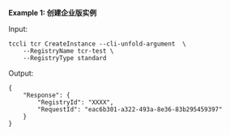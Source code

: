 **Example 1: 创建企业版实例**



Input: 

```
tccli tcr CreateInstance --cli-unfold-argument  \
    --RegistryName tcr-test \
    --RegistryType standard
```

Output: 
```
{
    "Response": {
        "RegistryId": "XXXX",
        "RequestId": "eac6b301-a322-493a-8e36-83b295459397"
    }
}
```


